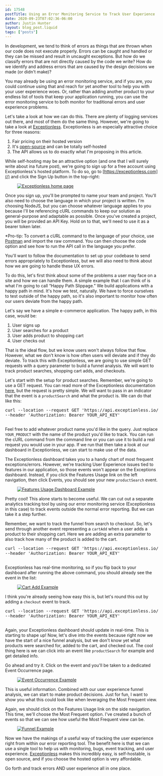 ```yaml
---
id: 17548
postTitle: Using an Error Monitoring Service to Track User Experience
date: 2020-09-23T07:02:36-06:00
author: Justin Hunter
layout: blog_post.liquid
tags: ["posts"]
---
```

In development, we tend to think of errors as things that are thrown when our code does not execute properly. Errors can be caught and handled or they can be missed and result in uncaught exceptions. But how do we classify errors that are not directly caused by the code we write? How do we identify and address errors that are caused by the design decisions we made (or didn't make)?

You may already be using an error monitoring service, and if you are, you could continue using that and reach for yet another tool to help you with your user experience woes. Or, rather than adding another product to your endless list of tools that keep your application running, you can use the error monitoring service to both monitor for traditional errors and user experience problems.

Let's take a look at how we can do this. There are plenty of logging services out there, and most of them do the same thing. However, we're going to take a look at [Exceptionless](/). Exceptionless is an especially attractive choice for three reasons:

  1. Fair pricing on their hosted version
  2. It's [open-source](https://github.com/exceptionless/Exceptionless) and can be totally self-hosted
  3. The API allows us to do exactly what I'm proposing in this article.

While self-hosting may be an attractive option (and one that I will surely write about ina future post), we're going to sign up for a free account using Exceptionless's hosted platform. To do so, go to [https://exceptionless.com](/) and click the Sign Up button in the top-right:<figure class="wp-block-image">

[![Exceptionless home page](https://res.cloudinary.com/practicaldev/image/fetch/s--vr57dYkT--/c_limit%2Cf_auto%2Cfl_progressive%2Cq_auto%2Cw_880/https://dev-to-uploads.s3.amazonaws.com/i/q55zt3ytzydt1ahqiyx8.png)](https://res.cloudinary.com/practicaldev/image/fetch/s--vr57dYkT--/c_limit%2Cf_auto%2Cfl_progressive%2Cq_auto%2Cw_880/https://dev-to-uploads.s3.amazonaws.com/i/q55zt3ytzydt1ahqiyx8.png)</figure>

Once you sign up, you'll be prompted to name your team and project. You'll also need to choose the language in which your project is written. I'm choosing NodeJS, but you can choose whatever language applies to you because I'll be referencing cURL commands to keep our solution as general-purpose and adaptable as possible. Once you've created a project, you will be provided an API Key. Hold on to that, we'll need to use it as a bearer token later.

*Pro-tip: To convert a cURL command to the language of your choice, use [Postman](https://www.postman.com/) and import the raw command. You can then choose the code option and see how to run the API call in the language you prefer.

You'll want to follow the documentation to set up your codebase to send errors appropriately to Exceptionless, but we will also need to think about how we are going to handle these UX errors.

To do this, let's first think about some of the problems a user may face on a site and how we can handle them. A simple example that I can think of is what I'm going to call &#8220;Happy Path Slippage.&#8221; We build applications with a happy path in mind. It's how we test, naturally. We have to force ourselves to test outside of the happy path, so it's also important to monitor how often our users deviate from the happy path.

Let's say we have a simple e-commerce application. The happy path, in this case, would be:

  1. User signs up
  2. User searches for a product
  3. User adds product to shopping cart
  4. User checks out

That is the ideal flow, but we know users won't always follow that flow. However, what we don't know is how often users will deviate and if they do deviate. To track this with Exceptionless, we are going to use simple GET requests with a query parameter to build a funnel analysis. We will want to track product searches, shopping cart adds, and checkouts.

Let's start with the setup for product searches. Remember, we're going to use a GET request. You can read more of the Exceptionless documentation [here](https://api.exceptionless.io/docs/index.html), but the request is pretty simple. We will want to pass in an indicator that the event is a `productSearch` and what the product is. We can do that like this:

<pre class="brush: plain; title: ; notranslate" title="">curl --location --request GET 'https://api.exceptionless.io/api/v2/events/submit/usage?source=productSearch&amp;message=YOUR_PRODUCT' \
--header 'Authorization: Bearer YOUR_API_KEY'

</pre>

Feel free to add whatever product name you'd like in the query. Just replace `YOUR_PRODUCT` with the name of the product you'd like to track. You can run the cURL command from the command line or you can use it to build a real request you would use in your app. If we run that then take a look at our dashboard in Exceptionless, we can start to make use of the data.

The Exceptionless dashboard takes you to a handy chart of most frequent exceptions/errors. However, we're tracking User Experience issues tied to features in our application, so those events won't appear on the Exceptions dashboard. Instead, if you click the Features Usage link on the left navigation, then click Events, you should see your new `productSearch` event.<figure class="wp-block-image">

[![Features Usage Dashboard Example](https://res.cloudinary.com/practicaldev/image/fetch/s--MsGu3Dvt--/c_limit%2Cf_auto%2Cfl_progressive%2Cq_auto%2Cw_880/https://dev-to-uploads.s3.amazonaws.com/i/xl6duukcca6gaudnk5sm.png)](https://res.cloudinary.com/practicaldev/image/fetch/s--MsGu3Dvt--/c_limit%2Cf_auto%2Cfl_progressive%2Cq_auto%2Cw_880/https://dev-to-uploads.s3.amazonaws.com/i/xl6duukcca6gaudnk5sm.png)</figure>

Pretty cool! This alone starts to become useful. We can cut out a separate analytics tracking tool by using our error monitoring service (Exceptionless in this case) to track events outside the normal error reporting. But we can take it a step further.

Remember, we want to track the funnel from search to checkout. So, let's send through another event representing a `cartAdd` when a user adds a product to their shopping cart. Here we are adding an extra parameter to also track how many of the product is added to the cart.

<pre class="brush: plain; title: ; notranslate" title="">curl --location --request GET 'https://api.exceptionless.io/api/v2/events/submit/usage?source=cartAdd&amp;value=QUANTITY_ADDED&amp;message=YOUR_PRODUCT' \
--header 'Authorization: Bearer YOUR_API_KEY'

</pre>

Exceptionless has real-time monitoring, so if you flip back to your dashboard after running the above command, you should already see the event in the list:<figure class="wp-block-image">

[![Cart Add Example](https://res.cloudinary.com/practicaldev/image/fetch/s--HnB_sGzg--/c_limit%2Cf_auto%2Cfl_progressive%2Cq_auto%2Cw_880/https://dev-to-uploads.s3.amazonaws.com/i/4yysom04m8f8doqktrip.png)](https://res.cloudinary.com/practicaldev/image/fetch/s--HnB_sGzg--/c_limit%2Cf_auto%2Cfl_progressive%2Cq_auto%2Cw_880/https://dev-to-uploads.s3.amazonaws.com/i/4yysom04m8f8doqktrip.png)</figure>

I think you're already seeing how easy this is, but let's round this out by adding a `checkout` event to track.

<pre class="brush: plain; title: ; notranslate" title="">curl --location --request GET 'https://api.exceptionless.io/api/v2/events/submit/usage?source=checkout&amp;message=YOUR_PRODUCT' \
--header 'Authorization: Bearer YOUR_API_KEY'

</pre>

Again, your Exceptionless dashboard should update in real-time. This is starting to shape up! Now, let's dive into the events because right now we have the start of a nice funnel analysis, but we don't know yet what products were searched for, added to the cart, and checked out. The cool thing here is we can click into an event like `productSearch` for example and get detailed info.

Go ahead and try it. Click on the event and you'll be taken to a dedicated Event Occurrence page.<figure class="wp-block-image">

[![Event Occurrence Example](https://res.cloudinary.com/practicaldev/image/fetch/s--DZcBh5pq--/c_limit%2Cf_auto%2Cfl_progressive%2Cq_auto%2Cw_880/https://dev-to-uploads.s3.amazonaws.com/i/kinzwx1ee3lnmrdhd8ql.png)](https://res.cloudinary.com/practicaldev/image/fetch/s--DZcBh5pq--/c_limit%2Cf_auto%2Cfl_progressive%2Cq_auto%2Cw_880/https://dev-to-uploads.s3.amazonaws.com/i/kinzwx1ee3lnmrdhd8ql.png)</figure>

This is useful information. Combined with our user experience funnel analysis, we can start to make product decisions. Just for fun, I want to show you what this could look like when leveraging the Most Frequent view.

Again, we should click on the Features Usage link on the side navigation. This time, we'll choose the Most Frequent option. I've created a bunch of events so that we can see how useful the Most Frequent view can be.<figure class="wp-block-image">

[![Funnel Example](https://res.cloudinary.com/practicaldev/image/fetch/s--UI_sv1sV--/c_limit%2Cf_auto%2Cfl_progressive%2Cq_auto%2Cw_880/https://dev-to-uploads.s3.amazonaws.com/i/tx77krsijxyz9zudp25c.png)](https://res.cloudinary.com/practicaldev/image/fetch/s--UI_sv1sV--/c_limit%2Cf_auto%2Cfl_progressive%2Cq_auto%2Cw_880/https://dev-to-uploads.s3.amazonaws.com/i/tx77krsijxyz9zudp25c.png)</figure>

Now we have the makings of a useful way of tracking the user experience right from within our error reporting tool. The benefit here is that we can use a single tool to help us with monitoring, bugs, event tracking, and user experience. [Exceptionless](/) makes this incredibly easy, is self-hostable, is open source, and if you choose the hosted option is very affordable.

Go forth and track errors AND user experience all in one place.
